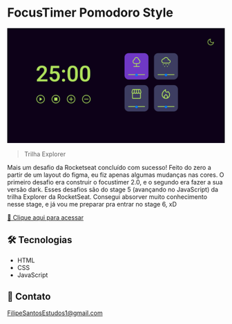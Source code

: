 # FocusTimer Pomodoro Style

![preview](./.github/preview.png)

> Trilha Explorer

Mais um desafio da Rocketseat concluído com sucesso! Feito do zero a partir de um layout do figma, eu fiz apenas algumas mudanças nas cores.
O primeiro desafio era construir o focustimer 2.0, e o segundo era fazer a sua versão dark. Esses desafios são do stage 5 (avançando no JavaScript) da trilha Explorer da RocketSeat. Consegui absorver muito conhecimento nesse stage, e já vou me preparar pra entrar no stage 6, xD

[🔗 Clique aqui para acessar](https://filipesantos07.github.io/FocusTimer-2.0-with-DarkMode/)

## 🛠️ Tecnologias

- HTML
- CSS
- JavaScript

## 💛 Contato

FilipeSantosEstudos1@gmail.com
